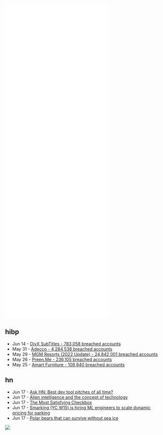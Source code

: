 ![Metrics](https://raw.githubusercontent.com/phixion/phixion/master/metrics.svg)

## hibp

<!--
for https://github.com/phixion/phixion/blob/main/.github/workflows/feeds.yml
-->
<!--START_SECTION:haveibeenpwnd-->
- Jun 14 - [DivX SubTitles - 783,058 breached accounts](https://haveibeenpwned.com/PwnedWebsites#DivXSubTitles)
- May 31 - [Adecco - 4,284,538 breached accounts](https://haveibeenpwned.com/PwnedWebsites#Adecco)
- May 29 - [MGM Resorts (2022 Update) - 24,842,001 breached accounts](https://haveibeenpwned.com/PwnedWebsites#MGM2022Update)
- May 26 - [Preen.Me - 236,105 breached accounts](https://haveibeenpwned.com/PwnedWebsites#PreenMe)
- May 25 - [Amart Furniture - 108,940 breached accounts](https://haveibeenpwned.com/PwnedWebsites#AmartFurniture)
<!--END_SECTION:haveibeenpwnd-->

## hn

<!--
for https://github.com/phixion/phixion/blob/main/.github/workflows/feeds.yml
-->
<!--START_SECTION:hn-->
- Jun 17 - [Ask HN: Best dev tool pitches of all time?](https://news.ycombinator.com/item?id=31782200)
- Jun 17 - [Alien intelligence and the concept of technology](https://writings.stephenwolfram.com/2022/06/alien-intelligence-and-the-concept-of-technology/)
- Jun 17 - [The Most Satisfying Checkbox](https://www.andy.works/words/the-most-satisfying-checkbox)
- Jun 17 - [Smarking (YC W15) is hiring ML engineers to scale dynamic pricing for parking](https://jobs.lever.co/smarking/01b7a4c5-28ce-4a4c-9c88-d4cad6c01c76)
- Jun 17 - [Polar bears that can survive without sea ice](https://www.nature.com/articles/d41586-022-01691-2)
<!--END_SECTION:hn-->

<!--
for https://yhype.me
-->
![](https://hit.yhype.me/github/profile?user_id=13013670)
